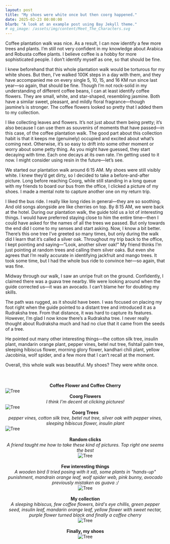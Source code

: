 ```yaml
---
layout: post
title: "My shoes were white once but then coorg happened."
date: 2025-02-23 00:00:00
blurb: "A look at an example post using Bay Jekyll theme."
# og_image: /assets/img/content/Meet_The_Characters.svg
---
```


Coffee plantation walk was nice. As a result, I can now identify a few more trees and plants. I’m still not very confident in my knowledge about Arabica and Robusta coffee plants. I believe coffee is a hobby for more sophisticated people. I don’t identify myself as one, so that should be fine.

I knew beforehand that this whole plantation walk would be torturous for my white shoes. But then, I’ve walked 100K steps in a day with them, and they have accompanied me on every single 5, 10, 15, and 16 KM run since last year—so again, that should be fine. Though I’m not rock-solid in my understanding of different coffee beans, I can at least identify coffee flowers. They are small, white, and star-shaped, resembling jasmine. Both have a similar sweet, pleasant, and mildly floral fragrance—though jasmine’s is stronger. The coffee flowers looked so pretty that I added them to my collection.

I like collecting leaves and flowers. It’s not just about them being pretty; it’s also because I can use them as souvenirs of moments that have passed—in this case, of the coffee plantation walk. The good part about this collection habit is that it keeps me (genuinely) occupied and excited about what’s coming next. Otherwise, it’s so easy to drift into some other moment or worry about some petty thing. As you might have guessed, they start decaying with time. Each one decays at its own rate. I’m getting used to it now. I might consider using resin in the future—let’s see.

We started our plantation walk around 6:15 AM. My shoes were still visibly white. I knew they’d get dirty, so I decided to take a before-and-after picture. Long before reaching Coorg, while still standing in a long queue with my friends to board our bus from the office, I clicked a picture of my shoes. I made a mental note to capture another one on my return trip.

I liked the bus ride. I really like long rides in general—they are so soothing. And old songs alongside are like cherries on top. By 8:15 AM, we were back at the hotel.
During our plantation walk, the guide told us a lot of interesting things. I would have preferred staying close to him the entire time—then I could have asked for the names of all the trees we passed. But only towards the end did I come to my senses and start asking. Now, I know a bit better. There’s this one tree I’ve greeted so many times, but only during the walk did I learn that it’s called a silver oak. Throughout my trip back to the office, I kept pointing and saying—“Look, another silver oak!” My friend thinks I’m just pointing at random trees and calling them silver oaks. But even she agrees that I’m really accurate in identifying jackfruit and mango trees. It took some time, but I had the whole bus ride to convince her—so again, that was fine.

Midway through our walk, I saw an unripe fruit on the ground. Confidently, I claimed there was a guava tree nearby. We were looking around when the guide corrected us—it was an avocado. I can’t blame her for doubting my skills.

The path was rugged, as it should have been. I was focused on placing my foot right when the guide pointed to a distant tree and introduced it as a Rudraksha tree. From that distance, it was hard to capture its features. However, I’m glad I now know there’s a Rudraksha tree. I never really thought about Rudraksha much and had no clue that it came from the seeds of a tree.

He pointed out many other interesting things—the cotton silk tree, insulin plant, mandarin orange plant, pepper vines, betel nut tree, fishtail palm tree, sleeping hibiscus flower, morning glory flower, kandhari chili plant, yellow Jacobinia, wolf spider, and a few more that I can’t recall at the moment.

Overall, this whole walk was beautiful. My shoes? They were white once.

<br/>

<br />
<center><b>Coffee Flower and Coffee Cherry</b></center>
<img src="{{ "/assets/img/coffee_flower.jpeg" | absolute_url }}" alt="Tree" class="post-pic"/>

<br />
<center><b>Coorg Flowers</b></center>
<center><i>I think I'm decent at clicking pictures!</i></center>
<img src="{{ "/assets/img/coorg_flowers.jpeg" | absolute_url }}" alt="Tree" class="post-pic"/>

<br />
<center><b>Coorg Trees</b></center>
<center><i>pepper vines, cotton silk tree, betel nut tree, silver oak with pepper vines, sleeping hibiscus flower, insulin plant</i></center>
<img src="{{ "/assets/img/coorg_trees.jpeg" | absolute_url }}" alt="Tree" class="post-pic"/>

<br />
<br />
<center><b>Random clicks</b><center>
<center><i>A friend taught me how to take <i>these kind of</i> pictures. Top right one seems the best</i></center>
<img src="{{ "/assets/img/photo_angle.jpeg" | absolute_url }}" alt="Tree" class="post-pic"/>

<br />
<br />
<center><b>Few interesting things</b></center>
<center><i>A wooden bird (I tried posing with it xd), some plants in "hands-up" punishment, mandrain orange leaf, wolf spider web, pink bunny, avocado previously mistaken as guava :/</i></center>
<img src="{{ "/assets/img/coorg_things.jpeg" | absolute_url }}" alt="Tree" class="post-pic"/>

<br />
<br />
<center><b>My collection</b></center>
<center><i>A sleeping hibiscus, few coffee flowers, bird's eye chillis, green pepper seed, insulin leaf, mandarin orange leaf, yellow flower with sweet nectar, purple flower turned black and finally a coffee cherry</i></center>
<img src="{{ "/assets/img/my_collection.jpeg" | absolute_url }}" alt="Tree" class="post-pic"/>

<br />
<br />
<center><b>Finally, my shoes</b></center>
<img src="{{ "/assets/img/shoes.jpeg" | absolute_url }}" alt="Tree" class="post-pic"/>
